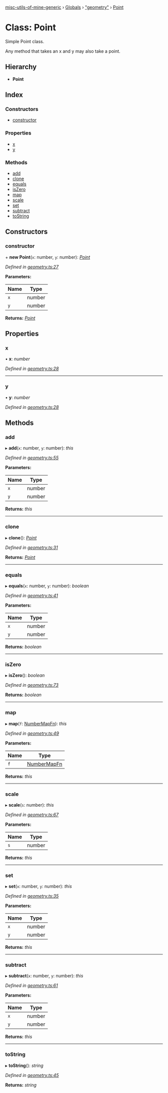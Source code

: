 [misc-utils-of-mine-generic](../README.md) › [Globals](../globals.md) › ["geometry"](../modules/_geometry_.md) › [Point](_geometry_.point.md)

# Class: Point

Simple Point class.

Any method that takes an x and y may also take a point.

## Hierarchy

* **Point**

## Index

### Constructors

* [constructor](_geometry_.point.md#constructor)

### Properties

* [x](_geometry_.point.md#x)
* [y](_geometry_.point.md#y)

### Methods

* [add](_geometry_.point.md#add)
* [clone](_geometry_.point.md#clone)
* [equals](_geometry_.point.md#equals)
* [isZero](_geometry_.point.md#iszero)
* [map](_geometry_.point.md#map)
* [scale](_geometry_.point.md#scale)
* [set](_geometry_.point.md#set)
* [subtract](_geometry_.point.md#subtract)
* [toString](_geometry_.point.md#tostring)

## Constructors

###  constructor

\+ **new Point**(`x`: number, `y`: number): *[Point](_geometry_.point.md)*

*Defined in [geometry.ts:27](https://github.com/cancerberoSgx/misc-utils-of-mine/blob/c59015f/misc-utils-of-mine-generic/src/geometry.ts#L27)*

**Parameters:**

Name | Type |
------ | ------ |
`x` | number |
`y` | number |

**Returns:** *[Point](_geometry_.point.md)*

## Properties

###  x

• **x**: *number*

*Defined in [geometry.ts:28](https://github.com/cancerberoSgx/misc-utils-of-mine/blob/c59015f/misc-utils-of-mine-generic/src/geometry.ts#L28)*

___

###  y

• **y**: *number*

*Defined in [geometry.ts:28](https://github.com/cancerberoSgx/misc-utils-of-mine/blob/c59015f/misc-utils-of-mine-generic/src/geometry.ts#L28)*

## Methods

###  add

▸ **add**(`x`: number, `y`: number): *this*

*Defined in [geometry.ts:55](https://github.com/cancerberoSgx/misc-utils-of-mine/blob/c59015f/misc-utils-of-mine-generic/src/geometry.ts#L55)*

**Parameters:**

Name | Type |
------ | ------ |
`x` | number |
`y` | number |

**Returns:** *this*

___

###  clone

▸ **clone**(): *[Point](_geometry_.point.md)*

*Defined in [geometry.ts:31](https://github.com/cancerberoSgx/misc-utils-of-mine/blob/c59015f/misc-utils-of-mine-generic/src/geometry.ts#L31)*

**Returns:** *[Point](_geometry_.point.md)*

___

###  equals

▸ **equals**(`x`: number, `y`: number): *boolean*

*Defined in [geometry.ts:41](https://github.com/cancerberoSgx/misc-utils-of-mine/blob/c59015f/misc-utils-of-mine-generic/src/geometry.ts#L41)*

**Parameters:**

Name | Type |
------ | ------ |
`x` | number |
`y` | number |

**Returns:** *boolean*

___

###  isZero

▸ **isZero**(): *boolean*

*Defined in [geometry.ts:73](https://github.com/cancerberoSgx/misc-utils-of-mine/blob/c59015f/misc-utils-of-mine-generic/src/geometry.ts#L73)*

**Returns:** *boolean*

___

###  map

▸ **map**(`f`: [NumberMapFn](../modules/_geometry_.md#numbermapfn)): *this*

*Defined in [geometry.ts:49](https://github.com/cancerberoSgx/misc-utils-of-mine/blob/c59015f/misc-utils-of-mine-generic/src/geometry.ts#L49)*

**Parameters:**

Name | Type |
------ | ------ |
`f` | [NumberMapFn](../modules/_geometry_.md#numbermapfn) |

**Returns:** *this*

___

###  scale

▸ **scale**(`s`: number): *this*

*Defined in [geometry.ts:67](https://github.com/cancerberoSgx/misc-utils-of-mine/blob/c59015f/misc-utils-of-mine-generic/src/geometry.ts#L67)*

**Parameters:**

Name | Type |
------ | ------ |
`s` | number |

**Returns:** *this*

___

###  set

▸ **set**(`x`: number, `y`: number): *this*

*Defined in [geometry.ts:35](https://github.com/cancerberoSgx/misc-utils-of-mine/blob/c59015f/misc-utils-of-mine-generic/src/geometry.ts#L35)*

**Parameters:**

Name | Type |
------ | ------ |
`x` | number |
`y` | number |

**Returns:** *this*

___

###  subtract

▸ **subtract**(`x`: number, `y`: number): *this*

*Defined in [geometry.ts:61](https://github.com/cancerberoSgx/misc-utils-of-mine/blob/c59015f/misc-utils-of-mine-generic/src/geometry.ts#L61)*

**Parameters:**

Name | Type |
------ | ------ |
`x` | number |
`y` | number |

**Returns:** *this*

___

###  toString

▸ **toString**(): *string*

*Defined in [geometry.ts:45](https://github.com/cancerberoSgx/misc-utils-of-mine/blob/c59015f/misc-utils-of-mine-generic/src/geometry.ts#L45)*

**Returns:** *string*
